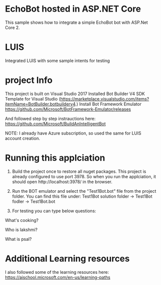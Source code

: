 ﻿# EchoBot hosted in ASP.NET Core
This sample shows how to integrate a simple EchoBot bot with ASP.Net Core 2. 

# LUIS
Integrated LUIS with some sample intents for testing

# project Info
This project is built on Visual Studio 2017
Installed Bot Builder V4 SDK Template for Visual Studio (https://marketplace.visualstudio.com/items?itemName=BotBuilder.botbuilderv4.)
Install Bot Framework Emulator https://github.com/Microsoft/BotFramework-Emulator/releases

And followed step by step instrauctions here:  https://github.com/Microsoft/BuildAnIntelligentBot

NOTE: I already have Azure subscription, so used the same for LUIS account creation.




# Running this  applciation

1. Build the project once to restore all nuget packages. This project is already configured to use port 3978. So when you run the applciation, it should open http://localhost:3978/ in the browser.

2. Run the BOT emulator and select the "Test1Bot.bot" file from the project folder. 
You can find this file under: Test1Bot solution folder -> Test1Bot fodler -> Test1Bot.bot

3. For testing you can type below questions:

What's cooking?

Who is lakshmi?

What is psal?




# Additional Learning resources

I also followed some of the learning resources here:
https://aischool.microsoft.com/en-us/learning-paths